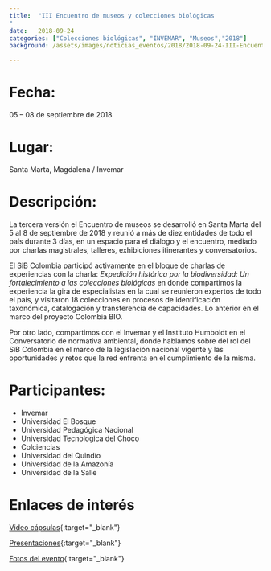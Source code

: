 ```yaml
---
title:  "III Encuentro de museos y colecciones biológicas
"
date:   2018-09-24
categories: ["Colecciones biológicas", "INVEMAR", "Museos","2018"]
background: /assets/images/noticias_eventos/2018/2018-09-24-III-Encuentro-museos-colecciones.jpg

---
```


# Fecha:

05 – 08 de septiembre de 2018  

# Lugar:

Santa Marta, Magdalena / Invemar  

# Descripción:


La tercera versión el Encuentro de museos se desarrolló en Santa Marta del 5 al 8 de septiembre de 2018 y reunió a más de diez entidades de todo el país durante 3 días, en un espacio para el diálogo y el encuentro, mediado por charlas magistrales, talleres, exhibiciones itinerantes y conversatorios.  

El SiB Colombia participó activamente en el bloque de charlas de experiencias con la charla: *Expedición histórica por la biodiversidad: Un fortalecimiento a las colecciones biológicas* en donde compartimos la experiencia la gira de especialistas en la cual se reunieron expertos de todo el país, y visitaron 18 colecciones en procesos de identificación taxonómica, catalogación y transferencia de capacidades. Lo anterior en el marco del proyecto Colombia BIO.  


Por otro lado, compartimos con el Invemar y el Instituto Humboldt en el Conversatorio de normativa ambiental, donde hablamos sobre del rol del SiB Colombia en el marco de la legislación nacional vigente y las oportunidades y retos que la red enfrenta en el cumplimiento de la misma.  


# Participantes:

+ Invemar
+  Universidad El Bosque
+ Universidad Pedagógica Nacional
+ Universidad Tecnologica del Choco
+ Colciencias
+ Universidad del Quindío
+ Universidad de la Amazonía
+ Universidad de la Salle
 

# Enlaces de interés

[Video cápsulas](https://www.youtube.com/results?search_query=%23AltaMonta%C3%B1aAlProfundoMar){:target="_blank"}

[Presentaciones](https://drive.google.com/open?id=1SffrZgccMnrLuHurFnNDgz4UARLgH-3z){:target="_blank"}

[Fotos del evento](https://twitter.com/hashtag/altamonta%C3%B1aalprofundomar?f=images&vertical=default&src=hash){:target="_blank"}
